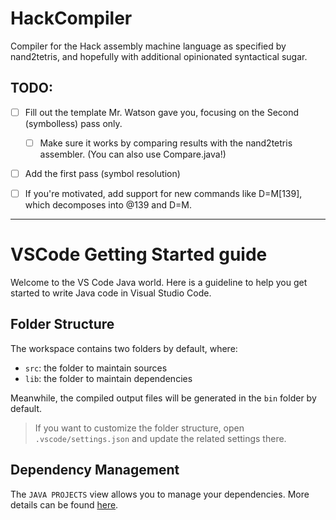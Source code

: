 # HackCompiler
Compiler for the Hack assembly machine language as specified by nand2tetris,
and hopefully with additional opinionated syntactical sugar.

## TODO:
- [ ] Fill out the template Mr. Watson gave you, focusing on the Second (symbolless) pass only.
    - [ ] Make sure it works by comparing results with the nand2tetris assembler. (You can also use Compare.java!)
- [ ] Add the first pass (symbol resolution)
- [ ] If you're motivated, add support for new commands like D=M[139], which decomposes into @139 and D=M.


---

# VSCode Getting Started guide

Welcome to the VS Code Java world. Here is a guideline to help you get started to write Java code in Visual Studio Code.

## Folder Structure

The workspace contains two folders by default, where:

- `src`: the folder to maintain sources
- `lib`: the folder to maintain dependencies

Meanwhile, the compiled output files will be generated in the `bin` folder by default.

> If you want to customize the folder structure, open `.vscode/settings.json` and update the related settings there.

## Dependency Management

The `JAVA PROJECTS` view allows you to manage your dependencies. More details can be found [here](https://github.com/microsoft/vscode-java-dependency#manage-dependencies).
